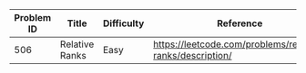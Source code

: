 | Problem ID | Title | Difficulty | Reference
| --- | --- | --- | ---
| 506 | Relative Ranks | Easy | https://leetcode.com/problems/relative-ranks/description/
